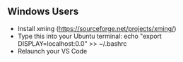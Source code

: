 ## Windows Users

- Install xming (https://sourceforge.net/projects/xming/)
- Type this into your Ubuntu terminal: echo "export DISPLAY=localhost:0.0" >> ~/.bashrc
- Relaunch your VS Code